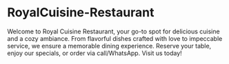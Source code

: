 # RoyalCuisine-Restaurant
Welcome to Royal Cuisine Restaurant, your go-to spot for delicious cuisine and a cozy ambiance. From flavorful dishes crafted with love to impeccable service, we ensure a memorable dining experience. Reserve your table, enjoy our specials, or order via call/WhatsApp. Visit us today!
